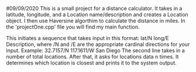#09/09/2020
This is a small project for a distance calculator.
It takes in a latitude, longitude, and a Location name/description
and creates a Location object.
I then use Haversine algorthim to calculate the distance in miles.
In the 'projectOne.cpp' file you will find my main function.

This initiates a sequence that takes input in this format: 
lat/N long/E Description, where /N and /E are the appropriate cardinal directions for your input.
Example: 32.7157/N 117.1611/W San Diego
The second line takes in a number of total locations.
After that, it asks for locations data n times.
It determines which location is closest and prints it to the system output.

